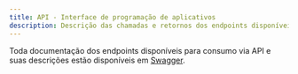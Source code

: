 ```yaml
---
title: API - Interface de programação de aplicativos
description: Descrição das chamadas e retornos dos endpoints disponíveis na aplicação Register.
---
```



Toda documentação dos endpoints disponíveis para consumo via API e suas descrições estão disponíveis em [Swagger](https://register.thalamus.digital/swagger).